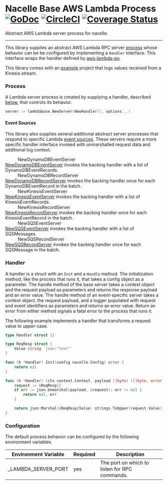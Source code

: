 # Nacelle Base AWS Lambda Process [![GoDoc](https://godoc.org/github.com/go-nacelle/lambdabase?status.svg)](https://godoc.org/github.com/go-nacelle/lambdabase) [![CircleCI](https://circleci.com/gh/go-nacelle/lambdabase.svg?style=svg)](https://circleci.com/gh/go-nacelle/lambdabase) [![Coverage Status](https://coveralls.io/repos/github/go-nacelle/lambdabase/badge.svg?branch=master)](https://coveralls.io/github/go-nacelle/lambdabase?branch=master)

Abstract AWS Lambda server process for nacelle.

---

This library supplies an abstract AWS Lambda RPC server [process](https://nacelle.dev/docs/core/process) whose behavior can be be configured by implementing a `Handler` interface. This interface wraps the handler defined by [aws-lambda-go](https://github.com/aws/aws-lambda-go/blob/af0b813d5803d9754b920ed666b1cf8c16becfb3/lambda/handler.go#L14).

This library comes with an [example](https://github.com/go-nacelle/lambdabase/tree/master/example) project that logs values received from a Kinesis stream.

### Process

A Lambda server process is created by supplying a handler, described [below](https://nacelle.dev/docs/base-processes/lambdabase#handler), that controls its behavior.

```go
server := lambdabase.NewServer(NewHandler(), options...)
```

#### Event Sources

This library also supplies several additional abstract server processes that respond to specific Lambda [event sources](https://docs.aws.amazon.com/lambda/latest/dg/intro-invocation-modes.html). These servers require a more specific handler interface invoked with unmarshalled request data and additional log context.

<dl>
  <dd>NewDynamoDBEventServer</dd>
  <dt><a href="https://godoc.org/github.com/go-nacelle/lambdabase#NewDynamoDBEventServer">NewDynamoDBEventServer</a> invokes the backing handler with a list of DynamoDBEventRecords.</dt>

  <dd>NewDynamoDBRecordServer</dd>
  <dt><a href="https://godoc.org/github.com/go-nacelle/lambdabase#NewDynamoDBRecordServer">NewDynamoDBRecordServer</a> invokes the backing handler once for each DynamoDBEventRecord in the batch.</dt>

  <dd>NewKinesisEventServer</dd>
  <dt><a href="https://godoc.org/github.com/go-nacelle/lambdabase#NewKinesisEventServer">NewKinesisEventServer</a> invokes the backing handler with a list of KinesisEventRecords.</dt>

  <dd>NewKinesisRecordServer</dd>
  <dt><a href="https://godoc.org/github.com/go-nacelle/lambdabase#NewKinesisRecordServer">NewKinesisRecordServer</a> invokes the backing handler once for each KinesisEventRecord in the batch.</dt>

  <dd>NewSQSEventServer</dd>
  <dt><a href="https://godoc.org/github.com/go-nacelle/lambdabase#NewSQSEventServer">NewSQSEventServer</a> invokes the backing handler with a list of SQSMessages.</dt>

  <dd>NewSQSRecordServer</dd>
  <dt><a href="https://godoc.org/github.com/go-nacelle/lambdabase#NewSQSRecordServer">NewSQSRecordServer</a> invokes the backing handler once for each SQSMessage in the batch.</dt>
</dl>

### Handler

A handler is a struct with an `Init` and a `Handle` method. The initialization method, like the process that runs it, that takes a config object as a parameter. The handle method of the base server takes a context object and the request payload as parameters and returns the response payload and an error value. The handle method of an event-specific server takes a context object, the request payload, and a logger populated with request and event identifiers as parameters and returns an error value. Return an error from either method signals a fatal error to the process that runs it.

The following example implements a handler that transforms a request value to upper-case.

```go
type Handler struct {}

type ReqResp struct {
    Value string `json:"text"`
}

func (h *Handler) Init(config nacelle.Config) error {
    return nil
}

func (h *Handler) (ctx context.Context, payload []byte) ([]byte, error) {
    request := &ReqResp{}
    if err := json.Unmarshal(payload, &request); err != nil {
        return nil, err
    }

    return json.Marshal(&ReqResp{Value: strings.ToUpper(request.Value)})
}
```

### Configuration

The default process behavior can be configured by the following environment variables.

| Environment Variable | Required | Description |
| -------------------- | -------- | ----------- |
| _LAMBDA_SERVER_PORT  | yes      | The port on which to listen for RPC commands. |
